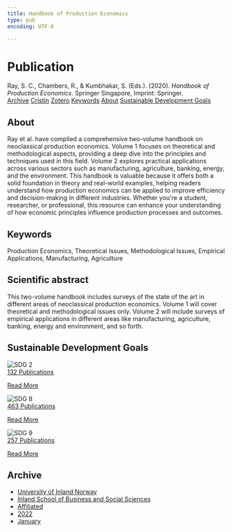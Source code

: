 ```yaml
---
title: Handbook of Production Economics
type: pub
encoding: UTF-8

---
```

<h1>Publication</h1>
<article id="csl-bib-container-DP743DS7" class="csl-bib-container">
  <div class="csl-bib-body"> <div class="csl-entry">Ray, S. C., Chambers, R., &#38; Kumbhakar, S. (Eds.). (2020). <i>Handbook of Production Economics</i>. Springer Singapore, Imprint: Springer.</div> </div>
  <div class="csl-bib-buttons">
    <a href="#taxonomy-article-DP743DS7" alt="archive" class="csl-bib-button">Archive</a>
    <a href="https://app.cristin.no/results/show.jsf?id=1994657" alt="Cristin" class="csl-bib-button">Cristin</a>
    <a href="http://zotero.org/groups/5881554/items/DP743DS7" alt="Zotero" class="csl-bib-button">Zotero</a>
    <a href="#keywords-article-DP743DS7" alt="keywords" class="csl-bib-button">Keywords</a>
    <a href="#about-article-DP743DS7" alt="about_pub" class="csl-bib-button">About</a>
    <a href="#sdg-article-DP743DS7" alt="sdg" class="csl-bib-button">Sustainable Development Goals</a>
  </div>
  <div id="csl-bib-meta-container-DP743DS7"></div>
</article>
<div id="csl-bib-meta-DP743DS7" class="csl-bib-meta">
  <article id="about-article-DP743DS7" class="about_pub-article">
    <h1>About</h1>
    Ray et al. have compiled a comprehensive two-volume handbook on neoclassical production economics. Volume 1 focuses on theoretical and methodological aspects, providing a deep dive into the principles and techniques used in this field. Volume 2 explores practical applications across various sectors such as manufacturing, agriculture, banking, energy, and the environment. This handbook is valuable because it offers both a solid foundation in theory and real-world examples, helping readers understand how production economics can be applied to improve efficiency and decision-making in different industries. Whether you're a student, researcher, or professional, this resource can enhance your understanding of how economic principles influence production processes and outcomes.
  </article>
  <article id="keywords-article-DP743DS7" class="keywords-article">
    <h1>Keywords</h1>
    Production Economics, Theoretical Issues, Methodological Issues, Empirical Applications, Manufacturing, Agriculture
  </article>
  <article id="abstract-article-DP743DS7" class="abstract-article">
    <h1>Scientific abstract</h1>
    This two-volume handbook includes surveys of the state of the art in different areas of neoclassical production economics. Volume 1 will cover theoretical and methodological issues only. Volume 2 will include surveys of empirical applications in different areas like manufacturing, agriculture, banking, energy and environment, and so forth.
  </article>
  <article id="sdg-article-DP743DS7" class="sdg-article">
    <h1>Sustainable Development Goals</h1>
    <div class="sdg-container"><div id="sdg2" class="sdg">
        <img src="{{< params subfolder >}}images/sdg/sdg02_en.png" class="image" alt="SDG 2">
        <div class="sdg-overlay">
          <a href="{{< params subfolder >}}en/archive/?sdg=2#archive" class="sdg-publication-count"><span>132</span> Publications</a>
          <p><a href="https://sdgs.un.org/goals/goal2" class="sdg-read-more">Read More</a></p>
        </div>
      </div> <div id="sdg8" class="sdg">
        <img src="{{< params subfolder >}}images/sdg/sdg08_en.png" class="image" alt="SDG 8">
        <div class="sdg-overlay">
          <a href="{{< params subfolder >}}en/archive/?sdg=8#archive" class="sdg-publication-count"><span>463</span> Publications</a>
          <p><a href="https://sdgs.un.org/goals/goal8" class="sdg-read-more">Read More</a></p>
        </div>
      </div> <div id="sdg9" class="sdg">
        <img src="{{< params subfolder >}}images/sdg/sdg09_en.png" class="image" alt="SDG 9">
        <div class="sdg-overlay">
          <a href="{{< params subfolder >}}en/archive/?sdg=9#archive" class="sdg-publication-count"><span>257</span> Publications</a>
          <p><a href="https://sdgs.un.org/goals/goal9" class="sdg-read-more">Read More</a></p>
        </div>
      </div></div>
  </article>
  <article id="taxonomy-article-DP743DS7" class="taxonomy-article">
    <h1>Archive</h1>
    <ul>
      <li><a href="{{< params subfolder >}}en/archive/?key=3DCRN523">University of Inland Norway</a></li>
      <li><a href="{{< params subfolder >}}en/archive/?key=DU8Q9LN9">Inland School of Business and Social Sciences</a></li>
      <li><a href="{{< params subfolder >}}en/archive/?key=9ESJ3S3Z">Affiliated</a></li>
      <li><a href="{{< params subfolder >}}en/archive/?key=6MJKVR8K">2022</a></li>
      <li><a href="{{< params subfolder >}}en/archive/?key=Z3PNBMRH">January</a></li>
    </ul>
  </article>
</div>
